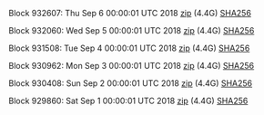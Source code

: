Block 932607: Thu Sep  6 00:00:01 UTC 2018 [zip](https://dash-bootstrap.ams3.digitaloceanspaces.com/mainnet/2018-09-06/bootstrap.dat.zip) (4.4G) [SHA256](https://dash-bootstrap.ams3.digitaloceanspaces.com/mainnet/2018-09-06/sha256.txt)

Block 932060: Wed Sep  5 00:00:01 UTC 2018 [zip](https://dash-bootstrap.ams3.digitaloceanspaces.com/mainnet/2018-09-05/bootstrap.dat.zip) (4.4G) [SHA256](https://dash-bootstrap.ams3.digitaloceanspaces.com/mainnet/2018-09-05/sha256.txt)

Block 931508: Tue Sep  4 00:00:01 UTC 2018 [zip](https://dash-bootstrap.ams3.digitaloceanspaces.com/mainnet/2018-09-04/bootstrap.dat.zip) (4.4G) [SHA256](https://dash-bootstrap.ams3.digitaloceanspaces.com/mainnet/2018-09-04/sha256.txt)

Block 930962: Mon Sep  3 00:00:01 UTC 2018 [zip](https://dash-bootstrap.ams3.digitaloceanspaces.com/mainnet/2018-09-03/bootstrap.dat.zip) (4.4G) [SHA256](https://dash-bootstrap.ams3.digitaloceanspaces.com/mainnet/2018-09-03/sha256.txt)

Block 930408: Sun Sep  2 00:00:01 UTC 2018 [zip](https://dash-bootstrap.ams3.digitaloceanspaces.com/mainnet/2018-09-02/bootstrap.dat.zip) (4.4G) [SHA256](https://dash-bootstrap.ams3.digitaloceanspaces.com/mainnet/2018-09-02/sha256.txt)

Block 929860: Sat Sep  1 00:00:01 UTC 2018 [zip](https://dash-bootstrap.ams3.digitaloceanspaces.com/mainnet/2018-09-01/bootstrap.dat.zip) (4.4G) [SHA256](https://dash-bootstrap.ams3.digitaloceanspaces.com/mainnet/2018-09-01/sha256.txt)
